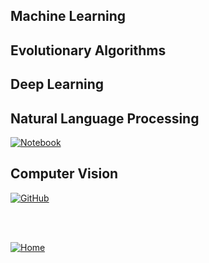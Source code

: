 ## Machine Learning

## Evolutionary Algorithms

## Deep Learning

## Natural Language Processing

<a href="#" target="_blank"><img alt="Notebook" src="https://img.shields.io/badge/Google%20Colab-Sample%20Notebook-B9E1F5?style=flat-square&logo=googlecolab"></a>

## Computer Vision

<a href="#" target="_blank"><img alt="GitHub" src="https://img.shields.io/badge/GitHub-Sample%20Notebook-B9E1F5?style=flat-square&logo=github"></a>

<br><br>
<div align="left">
  <a href="https://mdegano-ai.github.io/ai/" target="_blank"><img src="https://img.shields.io/badge/%F0%9F%8F%A0-Ver%20en%20GitHub%20Pages-B9E1F5?style=flat-square" alt="Home"></a>
</div>
